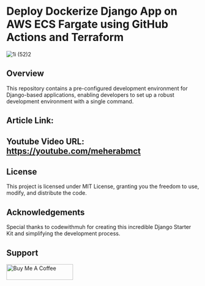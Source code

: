 # Deploy Dockerize Django App on AWS ECS Fargate using GitHub Actions and Terraform

![1i (52)](https://github.com/codewithmuh/django-aws-ecs-terraform/assets/51082957/c8adc871-cb40-4dfe-bf76-d8c732290b1)2



## Overview

This repository contains a pre-configured development environment for Django-based applications, enabling developers to set up a robust development environment with a single command.

## Article Link: 
## Youtube Video URL: https://youtube.com/meherabmct

   
## License
This project is licensed under MIT License, granting you the freedom to use, modify, and distribute the code.

## Acknowledgements
Special thanks to codewithmuh for creating this incredible Django Starter Kit and simplifying the development process.

## Support
<a href="https://www.buymeacoffee.com/meherabmct" target="_blank"><img src="https://cdn.buymeacoffee.com/buttons/default-yellow.png" alt="Buy Me A Coffee" height="41" width="174"></a>

